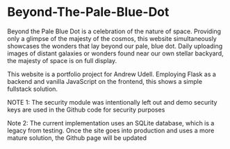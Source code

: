 # Beyond-The-Pale-Blue-Dot

Beyond the Pale Blue Dot is a celebration of the nature of space. Providing only a glimpse of the majesty of the cosmos, this website simultaneously showcases the wonders 
that lay beyond our pale, blue dot. Daily uploading images of distant galaxies or wonders found near our own stellar backyard, the majesty of space is on full display.

This website is a portfolio project for Andrew Udell. Employing Flask as a backend and vanilla JavaScript on the frontend, this shows a simple fullstack solution. 

NOTE 1: The security module was intentionally left out and demo security keys are used in the Github code for security purposes

Note 2: The current implementation uses an SQLite database, which is a legacy from testing. Once the site goes into production and uses a more mature solution, the Github
page will be updated
